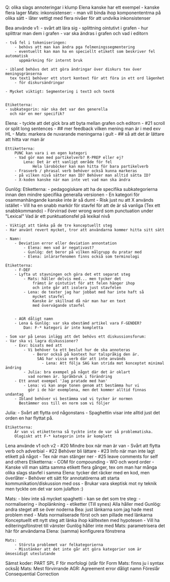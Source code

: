 
Q: olika slags annoteringar i klump
    Elena kanske har ett exempel
        - kanske flera lager
    Mats: inkonsistenser:
        - man vill binda ihop komponententrna på olika sätt
        - låter vettigt med flera nivåer för att undvika
          inkonsistenser

Bea använde v1:
    - svårt att lära sig
        - splittning ointutivt i grafen
        - hur splittrar man dem i grafen
        - var ska ändras i grafen och vad i editorn

    - två fel i tokeniseringen:
        - behövs att man kan ändra pga felmeningssegmentering
        - eventuellt kan man ha en speciellt etikett som beskriver fel automatisk
          uppmärkning för internt bruk

    - ibland behövs det att göra ändringar över diskurs tex över meningsgränserna
      tex text1 behöver ett stort kontext för att föra in ett ord lägenhet
        - för diskursändringar

    - Mycket viktigt: Segmentering i text3 och text6


    Etiketterna:
    - subkategorin: när ska det var den generella
      och när en mer specifik?


Elena:
    - tyckte att det gick bra att byta mellan grafen och editorn
    - #21 scroll or split long sentences
    - ## mer feedback vilken mening man är i med exv HL
        - Mats: markera de nuvarande meningarna i gult
    - ## så att det är lättare att hitta var man är


    Ettiketterna:
        PUNC kan vara i en egen kategori
        - Vad gör man med partikelverb? R-PREP eller ej?
            Lena: Det är ett vanligt område för fel
                Hela läroböcker kan man hitta för bara partikelverb
        - Frasverb / phrasal verb behöver också kunna markeras
        - på vilken nivå sätter man ID? Behöver man alltid sätta ID?
        - X-koden kanske när man inte vet vad man ska ändra


Gunlög:
    Etiketterna:
    - pedagogiskare att ha de specifika subkategorierna
      innan den mindre specifika generalla versionen
    - En kategori för osammanhängande kanske inte är så dumt
        - Risk just nu att X används istället
    - Vill ha en snabb markör för stavfel för att de är så vanliga
        (Tex ett snabbkommando)
    - Förvirrad över wrong word som punctuation under "Lexical"
        Vad är ett punktuationsfel på lexikal nivå

    - Viktigt att tänka på de tre konceptuellt steg
    - Har använt revert mycket, tror att användarna kommer hitta sitt sätt

    - Namn:
        - Deviation error eller deviation annontation
            - Elena: men vad är negativast?
            - Gunlög: det beror på vilken målgrupp du pratar med
            - Elena: inlärarfenomen finns också som terminologi

    Etiketterna:
        - F-DEF
        - Lyfta ut stavningen och göra det ett separat steg
            - Mats: håller delvis med... men tycker det
                främst är ointutivt för att felen hänger ihop
                och inte går att isolera just stavfelen
            - Lena: de texter jag har jobbat med har inte haft så
                mycket stavfel
                Kanske är skillnad då när man har en text
                med övervägande stavfel


        - AGR dåligt namn
        - Lena & Gunlög: var ska obestämd artikel vara F-GENDER?
            Dan: F-* kategori är inte kompletta

    - Som var på Lenas inlägg att det behövs ett diskussionsforum:
    - Var ska vi lagra diskussioner?
        - Exv: bisats med att
            - Vi behöver ta ett beslut hur de ska annoteras
                - Beror också på kontext hur talspråkig den är.
                  SAG har vissa verb där att inte används
                    - Lena: Att följa SAG kan strida mot konceptet minimal ändring
            - Julia: bra exempel på något där det är oklart
              vad normen är. Språkbruk i förändring
        - Ett annat exempel 'Jag pratade med han'
            - Lena: vi kan ange tonen genom att bestämma hur vi
              gör i de här exemplena, men det kommer alltid finnas undantag
        - Ibland behöver vi bestämma vad vi tycker är normen
          Bestämmer oss till en norm som vi följer


Julia:
    - Svårt att flytta ord någonstans
    - Spaghettin visar inte alltid just det orden en har flyttat på.

    Etiketterna:
        Är van vi etiketterna så tyckte inte de var så problematiska.
        Ologiskt att F-* kategorin inte är komplett



Lena använde v1 och v2
    - #20 Mindre box när man är van
    - Svårt att flytta verb och adverbial
        - #22 Behöver bli lättare
        - #23 Info när man inte lagt etikett på något
            - Tex när man stänger ner
        - #25 leave comments for self and others
    Etiketterna:
        - COM för compounding
        - WO och word order
        - Kanske vill man sätta samma etikett flera gånger, tex om man har många olika slags stavfel i samma
            Elena: tycker det räcker med en kod, men överlåter
    - Behöver ett sätt för annotatörerna att starta
      kommunikation/diskussion med oss
    - Brukar vara skeptisk mot ny teknik men tyckte om det
      var som julafton :)


Mats:
    - blev inte så mycket spaghetti
    - kan se det som tre steg:
        - normalisering
        - ihoplänkning
        - etiketter
      (Till synes) Alla håller med
      Gunlög: andra steget att se över noderna
      Bea: just länkarna som jag hade mest problem med
    - Mats normaliserade först och sen pillade med länkarna
        Konceptuellt ett nytt steg att länka ihop
        källtexten med hypotesen
    - Vill ha editeringsfönstret till vänster
        Gunlög håller inte med
        Mats: parametrisera det här för användarna
        Elena: (samma) konfigurera fönstrena

    Mats:
        - Största problemet var felkategorierna
        - Misstänker att det inte går att göra kategorier som är ömsesidigt uteslutande

Sämst koder:
    PART
    SPL
    F för morfologi (står för Form Mats: finns ju i syntax också)
    Mats: Mest förvirrande AGR:
        Agreement error dåligt namn
        Föreslår Consequential Correction
